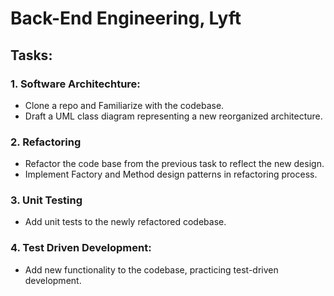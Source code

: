 # Back-End Engineering, Lyft

## Tasks:
### 1. Software Architechture:
- Clone a repo and Familiarize with the codebase.
- Draft a UML class diagram representing a new reorganized architecture.

### 2. Refactoring
- Refactor the code base from the previous task to reflect the new design.
- Implement Factory and Method design patterns in refactoring process.

### 3. Unit Testing
- Add unit tests to the newly refactored codebase.

### 4. Test Driven Development:
- Add new functionality to the codebase, practicing test-driven development.
